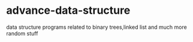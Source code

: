 # advance-data-structure
data structure programs related to binary trees,linked list and much more
random stuff
